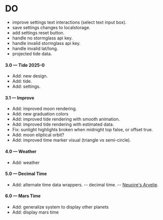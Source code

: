 # DO

- improve settings text interactions (select text input box).
- save settings changes to localstorage.
- add settings reset button.
- handle no stormglass api key.
- handle invalid stormglass api key.
- handle invalid lat/long.
- projected tide data.

#### 3.0 &mdash; Tide 2025-0

- Add: new design.
- Add: tide.
- Add: settings.

#### 3.1 &mdash; Improve

- Add: improved moon rendering.
- Add: new graduation colors
- Add: improved tide rendering with smooth animation.
- Add: improved tide rendering with estimated data.
- Fix: sunlight highlights broken when midnight top false, or offset true.
- Add: moon eliptical orbit?
- Add: improved time marker visual (triangle vs semi-circle).

#### 4.0 &mdash; Weather

- Add: weather

#### 5.0 &mdash; Decimal Time

- Add: alternate time data wrappers.
-- decimal time.
-- [Neuoire's Arvelie](https://wiki.xxiivv.com/site/time.html).

#### 6.0 &mdash; Mars Time

- Add: generalize system to display other planets
- Add: display mars time
